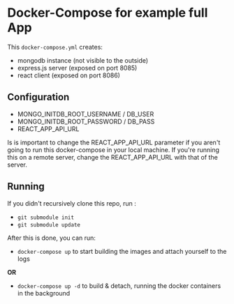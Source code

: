 # Docker-Compose for example full App

This `docker-compose.yml` creates:
* mongodb instance (not visible to the outside)
* express.js server (exposed on port 8085)
* react client (exposed on port 8086)

## Configuration
* MONGO_INITDB_ROOT_USERNAME / DB_USER
* MONGO_INITDB_ROOT_PASSWORD / DB_PASS
* REACT_APP_API_URL

Is is important to change the REACT_APP_API_URL parameter if you aren't going to run this docker-compose in your local machine.
If you're running this on a remote server, change the REACT_APP_API_URL with that of the server.

## Running

If you didn't recursively clone this repo, run :
* `git submodule init`
* `git submodule update`

After this is done, you can run: 
* `docker-compose up` to start building the images and attach yourself to the logs

__OR__
* `docker-compose up -d` to build & detach, running the docker containers in the background
